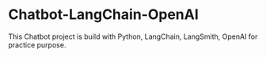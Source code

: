 # Chatbot-LangChain-OpenAI

This Chatbot project is build with Python, LangChain, LangSmith, OpenAI for practice purpose.
